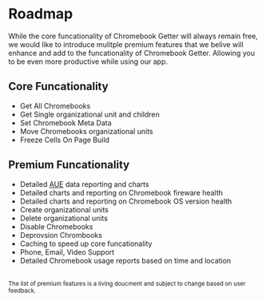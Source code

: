 # Roadmap

While the core funcationality of Chromebook Getter will always remain free, we would like to introduce mulitple premium features that we belive will enhance and add to the funcationality of Chromebook Getter. Allowing you to be even more productive while using our app. 

## Core Funcationality

* Get All Chromebooks
* Get Single organizational unit and children
* Set Chromebook Meta Data
* Move Chromebooks organizational units
* Freeze Cells On Page Build

## Premium Funcationality

* Detailed [AUE](https://support.google.com/chrome/a/answer/6220366?hl=en) data reporting and charts
* Detailed charts and reporting on Chromebook fireware health
* Detailed charts and reporting on Chromebook OS version health
* Create organizational units
* Delete organizational units
* Disable Chromebooks
* Deprovsion Chrombooks
* Caching to speed up core funcationality
* Phone, Email, Video Support
* Detailed Chromebook usage reports based on time and location

\
<sup>The list of premium features is a living doucment and subject to change based on user feedback.</sup>
